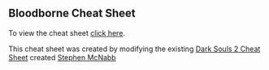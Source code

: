 ## Bloodborne Cheat Sheet

To view the cheat sheet [click here](http://zkjellberg.github.io/bloodborne-cheat-sheet/).

This cheat sheet was created by modifying the existing [Dark Souls 2 Cheat Sheet](https://github.com/smcnabb/dark-souls-2-cheat-sheet/tree/gh-pages) created [Stephen McNabb](https://github.com/smcnabb)
